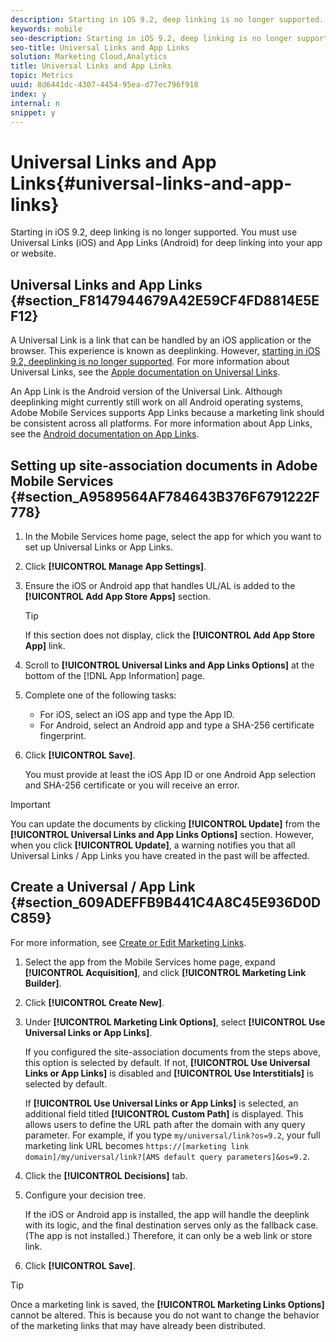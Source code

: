 ```yaml
---
description: Starting in iOS 9.2, deep linking is no longer supported. You must use Universal Links (iOS) and App Links (Android) for deep linking into your app or website.
keywords: mobile
seo-description: Starting in iOS 9.2, deep linking is no longer supported. You must use Universal Links (iOS) and App Links (Android) for deep linking into your app or website.
seo-title: Universal Links and App Links
solution: Marketing Cloud,Analytics
title: Universal Links and App Links
topic: Metrics
uuid: 8d6441dc-4307-4454-95ea-d77ec796f918
index: y
internal: n
snippet: y
---
```


# Universal Links and App Links{#universal-links-and-app-links}

Starting in iOS 9.2, deep linking is no longer supported. You must use Universal Links (iOS) and App Links (Android) for deep linking into your app or website.

## Universal Links and App Links {#section_F8147944679A42E59CF4FD8814E5EF12}

A Universal Link is a link that can be handled by an iOS application or the browser. This experience is known as deeplinking. However, [starting in iOS 9.2, deeplinking is no longer supported](https://www.adjust.com/overview/features/2015/12/11/ios-9-2-deeplinking/). For more information about Universal Links, see the [Apple documentation on Universal Links](https://developer.apple.com/library/content/documentation/General/Conceptual/AppSearch/UniversalLinks.html).

An App Link is the Android version of the Universal Link. Although deeplinking might currently still work on all Android operating systems, Adobe Mobile Services supports App Links because a marketing link should be consistent across all platforms. For more information about App Links, see the [Android documentation on App Links](https://developer.android.com/training/app-links/index.html).

## Setting up site-association documents in Adobe Mobile Services {#section_A9589564AF784643B376F6791222F778}

1. In the Mobile Services home page, select the app for which you want to set up Universal Links or App Links. 
1. Click **[!UICONTROL Manage App Settings]**. 
1. Ensure the iOS or Android app that handles UL/AL is added to the **[!UICONTROL Add App Store Apps]** section.

   >[!TIP]
   >
   >If this section does not display, click the **[!UICONTROL Add App Store App]** link.

1. Scroll to **[!UICONTROL Universal Links and App Links Options]** at the bottom of the [!DNL App Information] page. 

1. Complete one of the following tasks:

    * For iOS, select an iOS app and type the App ID. 
    * For Android, select an Android app and type a SHA-256 certificate fingerprint.

1. Click **[!UICONTROL Save]**.

   You must provide at least the iOS App ID or one Android App selection and SHA-256 certificate or you will receive an error.

>[!IMPORTANT]
>
>You can update the documents by clicking **[!UICONTROL Update]** from the **[!UICONTROL Universal Links and App Links Options]** section. However, when you click **[!UICONTROL Update]**, a warning notifies you that all Universal Links / App Links you have created in the past will be affected.

## Create a Universal / App Link {#section_609ADEFFB9B441C4A8C45E936D0DC859}

For more information, see [Create or Edit Marketing Links](../../acquisition-main/c-marketing-links-builder/t-create-edit-adobe-links/t-create-edit-adobe-links.md#task_154A125591904CA598DF9391A44C081C).

1. Select the app from the Mobile Services home page, expand **[!UICONTROL Acquisition]**, and click **[!UICONTROL Marketing Link Builder]**. 
1. Click **[!UICONTROL Create New]**. 
1. Under **[!UICONTROL Marketing Link Options]**, select **[!UICONTROL Use Universal Links or App Links]**.

   If you configured the site-association documents from the steps above, this option is selected by default. If not, **[!UICONTROL Use Universal Links or App Links]** is disabled and **[!UICONTROL Use Interstitials]** is selected by default.

   If **[!UICONTROL Use Universal Links or App Links]** is selected, an additional field titled **[!UICONTROL Custom Path]** is displayed. This allows users to define the URL path after the domain with any query parameter. For example, if you type `my/universal/link?os=9.2`, your full marketing link URL becomes `https://[marketing link domain]/my/universal/link?[AMS default query parameters]&os=9.2`. 

1. Click the **[!UICONTROL Decisions]** tab. 
1. Configure your decision tree.

   If the iOS or Android app is installed, the app will handle the deeplink with its logic, and the final destination serves only as the fallback case. (The app is not installed.) Therefore, it can only be a web link or store link. 

1. Click **[!UICONTROL Save]**.

>[!TIP]
>
>Once a marketing link is saved, the **[!UICONTROL Marketing Links Options]** cannot be altered. This is because you do not want to change the behavior of the marketing links that may have already been distributed.

